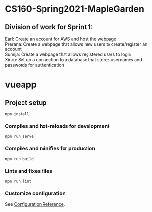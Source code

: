 # CS160-Spring2021-MapleGarden

## Division of work for Sprint 1:
Earl: Create an account for AWS and host the webpage<br/>
Prerana: Create a webpage that allows new users to create/register an account<br/>
Sumija: Create a webpage that allows registered users to login<br/>
Xinru: Set up a connection to a database that stores usernames and passwords for authentication<br/>




# vueapp

## Project setup
```
npm install
```

### Compiles and hot-reloads for development
```
npm run serve
```

### Compiles and minifies for production
```
npm run build
```

### Lints and fixes files
```
npm run lint
```

### Customize configuration
See [Configuration Reference](https://cli.vuejs.org/config/).

